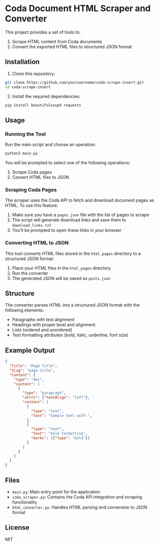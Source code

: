 # Coda Document HTML Scraper and Converter

This project provides a set of tools to:
1. Scrape HTML content from Coda documents
2. Convert the exported HTML files to structured JSON format

## Installation

1. Clone this repository:
```bash
git clone https://github.com/yourusername/coda-scrape-insert.git
cd coda-scrape-insert
```

2. Install the required dependencies:
```bash
pip install beautifulsoup4 requests
```

## Usage

### Running the Tool
Run the main script and choose an operation:

```bash
python3 main.py
```

You will be prompted to select one of the following operations:
1. Scrape Coda pages
2. Convert HTML files to JSON

### Scraping Coda Pages

The scraper uses the Coda API to fetch and download document pages as HTML. To use this feature:

1. Make sure you have a `pages.json` file with the list of pages to scrape
2. The script will generate download links and save them to `download_links.txt`
3. You'll be prompted to open these links in your browser

### Converting HTML to JSON

This tool converts HTML files stored in the `html_pages` directory to a structured JSON format:

1. Place your HTML files in the `html_pages` directory
2. Run the converter
3. The generated JSON will be saved as `posts.json`

## Structure

The converter parses HTML into a structured JSON format with the following elements:
- Paragraphs with text alignment
- Headings with proper level and alignment
- Lists (ordered and unordered)
- Text formatting attributes (bold, italic, underline, font size)

## Example Output

```json
{
  "Title": "Page Title",
  "Slug": "page-title",
  "Content": {
    "type": "doc",
    "content": [
      {
        "type": "paragraph",
        "attrs": {"textAlign": "left"},
        "content": [
          {
            "type": "text",
            "text": "Sample text with ",
          },
          {
            "type": "text",
            "text": "bold formatting",
            "marks": [{"type": "bold"}]
          }
        ]
      }
    ]
  }
}
```

## Files

- `main.py`: Main entry point for the application
- `coda_scraper.py`: Contains the Coda API integration and scraping functionality
- `html_converter.py`: Handles HTML parsing and conversion to JSON format

## License

MIT 